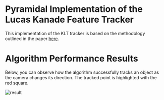 # Pyramidal Implementation of the Lucas Kanade Feature Tracker

This implementation of the KLT tracker is based on the methodology outlined in the paper [here](http://robots.stanford.edu/cs223b04/algo_tracking.pdf).

# Algorithm Performance Results

Below, you can observe how the algorithm successfully tracks an object as the camera changes its direction. The tracked point is highlighted with the red square.

![result](./result.gif)
